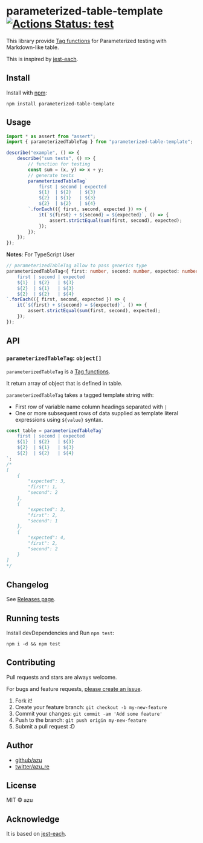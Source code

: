 # parameterized-table-template [![Actions Status: test](https://github.com/azu/parameterized-table-template/workflows/test/badge.svg)](https://github.com/azu/parameterized-table-template/actions?query=workflow%3A"test")

This library provide  [Tag functions](https://developer.mozilla.org/en-US/docs/Web/JavaScript/Reference/Template_literals#Tagged_templates) for Parameterized testing with Markdown-like table.

This is inspired by [jest-each](https://github.com/facebook/jest/tree/ebaf93481e68b4a149dedc0684792a51ef1c5ab7/packages/jest-each).

## Install

Install with [npm](https://www.npmjs.com/):

    npm install parameterized-table-template

## Usage

```js
import * as assert from "assert";
import { parameterizedTableTag } from "parameterized-table-template";

describe("example", () => {
    describe("sum tests", () => {
        // function for testing
        const sum = (x, y) => x + y;
        // generate tests
        parameterizedTableTag`
            first | second | expected
            ${1}  | ${2}   | ${3}
            ${2}  | ${1}   | ${3}
            ${2}  | ${2}   | ${4}
        `.forEach(({ first, second, expected }) => {
            it(`${first} + ${second} = ${expected}`, () => {
                assert.strictEqual(sum(first, second), expected);
            });
        });
    });
});
```

**Notes**: For TypeScript User

```ts
// parameterizedTableTag allow to pass generics type
parameterizedTableTag<{ first: number, second: number, expected: number }>`
    first | second | expected
    ${1}  | ${2}   | ${3}
    ${2}  | ${1}   | ${3}
    ${2}  | ${2}   | ${4}
`.forEach(({ first, second, expected }) => {
    it(`${first} + ${second} = ${expected}`, () => {
        assert.strictEqual(sum(first, second), expected);
    });
});
```


## API 

### `parameterizedTableTag`: `object[]`

`parameterizedTableTag` is a [Tag functions](https://developer.mozilla.org/en-US/docs/Web/JavaScript/Reference/Template_literals#Tagged_templates).

It return array of object that is defined in table.

`parameterizedTableTag` takes a tagged template string with:

- First row of variable name column headings separated with `|`
- One or more subsequent rows of data supplied as template literal expressions using `${value}` syntax.


```js
const table = parameterizedTableTag`
    first | second | expected
    ${1}  | ${2}   | ${3}
    ${2}  | ${1}   | ${3}
    ${2}  | ${2}   | ${4}
`;
/*
[
    {
        "expected": 3,
        "first": 1,
        "second": 2
    },
    {
        "expected": 3,
        "first": 2,
        "second": 1
    },
    {
        "expected": 4,
        "first": 2,
        "second": 2
    }
]
*/
```

## Changelog

See [Releases page](https://github.com/azu/parameterized-table-template/releases).

## Running tests

Install devDependencies and Run `npm test`:

    npm i -d && npm test

## Contributing

Pull requests and stars are always welcome.

For bugs and feature requests, [please create an issue](https://github.com/azu/parameterized-table-template/issues).

1. Fork it!
2. Create your feature branch: `git checkout -b my-new-feature`
3. Commit your changes: `git commit -am 'Add some feature'`
4. Push to the branch: `git push origin my-new-feature`
5. Submit a pull request :D

## Author

- [github/azu](https://github.com/azu)
- [twitter/azu_re](https://twitter.com/azu_re)

## License

MIT © azu

## Acknowledge

It is based on [jest-each](https://github.com/facebook/jest/tree/ebaf93481e68b4a149dedc0684792a51ef1c5ab7/packages/jest-each).
